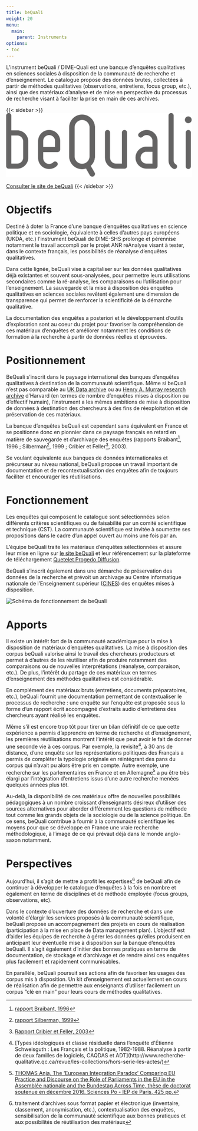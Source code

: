 ```yaml
---
title: beQuali
weight: 20
menu:
  main:
    parent: Instruments
options:
- toc
---
```


L’instrument beQuali / DIME-Quali est une banque d’enquêtes qualitatives en sciences sociales à disposition de la communauté de recherche et d’enseignement. Le catalogue propose des données brutes, collectées à partir de méthodes qualitatives (observations, entretiens, focus group, etc.), ainsi que des matériaux d’analyse et de mise en perspective du processus de recherche visant à faciliter la prise en main de ces archives.

{{< sidebar >}}
![](/img/instruments/logos_instruments-beQuali.svg)

[Consulter le site de beQuali](http://bequali.fr)
{{< /sidebar >}}

# Objectifs
Destiné à doter la France d’une banque d’enquêtes qualitatives en science politique et en sociologie, équivalente à celles d’autres pays européens (UKDA, etc.) l’instrument beQuali de DIME-SHS prolonge et pérennise notamment le travail accompli par le projet ANR réAnalyse visant à tester, dans le contexte français, les possibilités de réanalyse d’enquêtes qualitatives.

Dans cette lignée, beQuali vise à capitaliser sur les données qualitatives déjà existantes et souvent sous-analysées, pour permettre leurs utilisations secondaires comme la ré-analyse, les comparaisons ou l’utilisation pour l’enseignement. La sauvegarde et la mise à disposition des enquêtes qualitatives en sciences sociales revêtent également une dimension de transparence qui permet de renforcer la scientificité de la démarche qualitative.

La documentation des enquêtes a posteriori et le développement d’outils d’exploration sont au coeur du projet pour favoriser la compréhension de ces matériaux d’enquêtes et améliorer notamment les conditions de formation à la recherche à partir de données réelles et éprouvées.

# Positionnement
BeQuali s’inscrit dans le paysage international des banques d’enquêtes qualitatives à destination de la communauté scientifique. Même si beQuali n’est pas comparable au [UK Data archive](http://www.data-archive.ac.uk/) ou au [Henry A. Murray research archive](https://murray.harvard.edu/) d’Harvard (en termes de nombre d’enquêtes mises à disposition ou d’effectif humain), l’instrument a les mêmes ambitions de mise à disposition de données à destination des chercheurs à des fins de réexploitation et de préservation de ces matériaux.

La banque d’enquêtes beQuali est cependant sans équivalent en France et se positionne donc en pionnier dans ce paysage français en retard en matière de sauvegarde et d’archivage des enquêtes (rapports Braibant[^1], 1996 ; Silberman[^2], 1999 ; Cribier et Feller[^3], 2003).

Se voulant équivalente aux banques de données internationales et précurseur au niveau national, beQuali propose un travail important de documentation et de recontextualisation des enquêtes afin de toujours faciliter et encourager les réutilisations.

# Fonctionnement
Les enquêtes qui composent le catalogue sont sélectionnées selon différents critères scientifiques ou de faisabilité par un comité scientifique et technique (CST). La communauté scientifique est invitée à soumettre ses propositions dans le cadre d’un appel ouvert au moins une fois par an.

L’équipe beQuali traite les matériaux d’enquêtes sélectionnées et assure leur mise en ligne sur [le site beQuali](http://bequali.fr/fr/les-enquetes/) et leur référencement sur la plateforme de téléchargement [Quetelet Progedo Diffusion](http://quetelet.progedo.fr/commander-des-donnees/).

BeQuali s’inscrit également dans une démarche de préservation des données de la recherche et prévoit un archivage au Centre informatique nationale de l’Enseignement supérieur ([CINES](https://www.cines.fr/)) des enquêtes mises à disposition.

![Schéma de fonctionnement de beQuali](/img/instruments/schema_bequali.svg)

# Apports
Il existe un intérêt fort de la communauté académique pour la mise à disposition de matériaux d’enquêtes qualitatives. La mise à disposition des corpus beQuali valorise ainsi le travail des chercheurs producteurs et permet à d’autres de les réutiliser afin de produire notamment des comparaisons ou de nouvelles interprétations (réanalyse, comparaison, etc.). De plus, l’intérêt du partage de ces matériaux en termes d’enseignement des méthodes qualitatives est considérable.

En complément des matériaux bruts (entretiens, documents préparatoires, etc.), beQuali fournit une documentation permettant de contextualiser le processus de recherche : une enquête sur l’enquête est proposée sous la forme d’un rapport écrit accompagné d’extraits audio d’entretiens des chercheurs ayant réalisé les enquêtes.

Même s’il est encore trop tôt pour tirer un bilan définitif de ce que cette expérience a permis d’apprendre en terme de recherche et d’enseignement, les premières réutilisations montrent l’intérêt que peut avoir le fait de donner une seconde vie à ces corpus. Par exemple, la revisite[^7], à 30 ans de distance, d’une enquête sur les représentations politiques des Français a permis de compléter la typologie originale en réintégrant des pans du corpus qui n’avait pu alors être pris en compte.  Autre exemple, une recherche sur les parlementaires en France et en Allemagne[^8] a pu être très élargi par l’intégration d’entretiens issus d’une autre recherche menées quelques années plus tôt.

Au-delà, la disponibilité de ces matériaux offre de nouvelles possibilités pédagogiques à un nombre croissant d’enseignants désireux d’utiliser des sources alternatives pour aborder différemment les questions de méthode tout comme les grands objets de la sociologie ou de la science politique. En ce sens, beQuali contribue à fournir à la communauté scientifique les moyens pour que se développe en France une vraie recherche méthodologique, à l’image de ce qui prévaut déjà dans le monde anglo-saxon notamment.


# Perspectives
Aujourd’hui, il s’agit de mettre à profit les expertises[^9] de beQuali afin de continuer à développer le catalogue d’enquêtes à la fois en nombre et également en terme de disciplines et de méthode employée (focus groups, observations, etc).

Dans le contexte d’ouverture des données de recherche et dans une volonté d’élargir les services proposés à la communauté scientifique, beQuali propose un accompagnement des projets en cours de réalisation (participation à la mise en place de Data management plan). L’objectif est d’aider les équipes de recherche à gérer les données qu’elles produisent en anticipant leur éventuelle mise à disposition sur la banque d’enquêtes beQuali. Il s’agit également d’initier des bonnes pratiques en terme de documentation, de stockage et d’archivage et de rendre ainsi ces enquêtes plus facilement et rapidement communicables.

En parallèle, beQuali poursuit ses actions afin de favoriser les usages des corpus mis à disposition. Un kit d’enseignement est actuellement en cours de réalisation afin de permettre aux enseignants d’utiliser facilement un corpus “clé en main” pour leurs cours de méthodes qualitatives.

[^1]: [rapport Braibant, 1996](http://www.ladocumentationfrancaise.fr/var/storage/rapports-publics/964093000.pdf)
[^2]: [rapport Silberman, 1999](http://www.ladocumentationfrancaise.fr/var/storage/rapports-publics/004000935.pdf)
[^3]: [Rapport Cribier et Feller, 2003](http://www.cmtra.org/avec/lib/elfinder-2.0-rc1/files/NOS%20ACTIONS/Publications/Dossiers%20documentaires/Archives%20sonores/techniques%20de%20documentation/CRIBIER_2003_Projet%20de%20conservation%20des%20donn%C3%A9es%20qualitatives%20des%20sciences%20sociales%20recueillies%20en%20France%20aupr%C3%A8s%20de%20la%20soci%C3%A9t%C3%A9%20civile.pdf)

[^7]: [Types idéologiques et classe résiduelle dans l’enquête d'Étienne Schweisguth : Les Français et la politique, 1982-1988. Réanalyse à partir de deux familles de logiciels, CAQDAS et ADT](http://www.recherche- qualitative.qc.ca/revue/les-collections/hors-serie-les-actes/)

[^8]:  [THOMAS Anja, The ‘European Integration Paradox’ Comparing EU Practice and Discourse on the Role of Parliaments in the EU in the Assemblée nationale and the Bundestag Across Time, thèse de doctorat soutenue en décembre 2016, Sciences Po - IEP de Paris, 425 pp.](http://spire.sciencespo.fr/hdl:/2441/5i1k2o8mn49maohtdrake9dsfv)

[^9]:  traitement d’archives sous format papier et électronique (inventaire, classement, anonymisation, etc.), contextualisation des enquêtes, sensibilisation de la communauté scientifique aux bonnes pratiques et aux possibilités de réutilisation des matériaux
